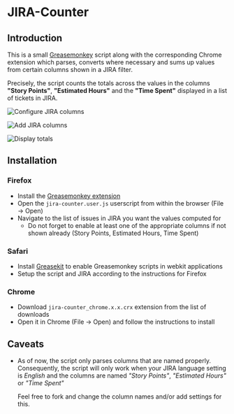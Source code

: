 JIRA-Counter
============

Introduction
------------

This is a small [Greasemonkey](http://wiki.greasespot.net) script along with
the corresponding Chrome extension which parses, converts where necessary and
sums up values from certain columns shown in a JIRA filter.

Precisely, the script counts the totals across the values in the columns
**"Story Points"**, **"Estimated Hours"** and the **"Time Spent"** displayed
in a list of tickets in JIRA.

![Configure JIRA columns](https://github.com/peschehimself/JIRA-Counter/raw/master/img/configure_columns.png)

![Add JIRA columns](https://github.com/peschehimself/JIRA-Counter/raw/master/img/add_column.png)

![Display totals](https://github.com/peschehimself/JIRA-Counter/raw/master/img/totals.png)

Installation
------------

### Firefox ###

- Install the [Greasemonkey extension](https://addons.mozilla.org/en-US/firefox/addon/greasemonkey/)
- Open the `jira-counter.user.js` userscript from within the browser (File → Open)
- Navigate to the list of issues in JIRA you want the values computed for
	- Do not forget to enable at least one of the appropriate columns if not
	  shown already (Story Points, Estimated Hours, Time Spent)

### Safari ###

- Install [Greasekit](http://8-p.info/greasekit/) to enable Greasemonkey scripts
  in webkit applications
- Setup the script and JIRA according to the instructions for Firefox

### Chrome ###

- Download `jira-counter_chrome.x.x.crx` extension from the list of downloads
- Open it in Chrome (File → Open) and follow the instructions to install


Caveats
-------

- As of now, the script only parses columns that are named properly. Consequently,
  the script will only work when your JIRA language setting is *English* and
  the columns are named *"Story Points"*, *"Estimated Hours"* or *"Time Spent"*

  Feel free to fork and change the column names and/or add settings for this.
